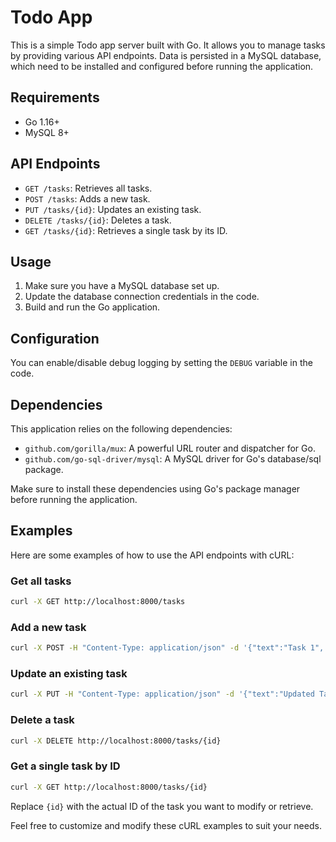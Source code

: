 # Todo App

This is a simple Todo app server built with Go. It allows you to manage tasks by providing various API endpoints.
Data is persisted in a MySQL database, which need to be installed and configured before running the application.

## Requirements

- Go 1.16+
- MySQL 8+

## API Endpoints

- `GET /tasks`: Retrieves all tasks.
- `POST /tasks`: Adds a new task.
- `PUT /tasks/{id}`: Updates an existing task.
- `DELETE /tasks/{id}`: Deletes a task.
- `GET /tasks/{id}`: Retrieves a single task by its ID.

## Usage

1. Make sure you have a MySQL database set up.
2. Update the database connection credentials in the code.
3. Build and run the Go application.

## Configuration

You can enable/disable debug logging by setting the `DEBUG` variable in the code.

## Dependencies

This application relies on the following dependencies:

- `github.com/gorilla/mux`: A powerful URL router and dispatcher for Go.
- `github.com/go-sql-driver/mysql`: A MySQL driver for Go's database/sql package.

Make sure to install these dependencies using Go's package manager before running the application.

## Examples

Here are some examples of how to use the API endpoints with cURL:

### Get all tasks

```bash
curl -X GET http://localhost:8000/tasks
```

### Add a new task

```bash
curl -X POST -H "Content-Type: application/json" -d '{"text":"Task 1", "completed": false}' http://localhost:8000/tasks
```

### Update an existing task

```bash
curl -X PUT -H "Content-Type: application/json" -d '{"text":"Updated Task", "completed": true}' http://localhost:8000/tasks/{id}
```

### Delete a task

```bash
curl -X DELETE http://localhost:8000/tasks/{id}
```

### Get a single task by ID

```bash
curl -X GET http://localhost:8000/tasks/{id}
```

Replace `{id}` with the actual ID of the task you want to modify or retrieve.

Feel free to customize and modify these cURL examples to suit your needs.